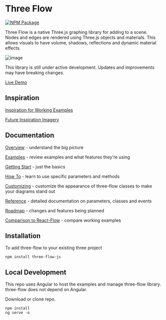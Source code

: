 # Three Flow

[![NPM Package][npm]][npm-url]

Three Flow is a native Three.js graphing library for adding to a scene.  Nodes and edges are rendered using Three.js objects and materials. This allows visuals to have volume, shadows, reflections and dynamic material effects.

![image](https://github.com/IRobot1/three-flow-ts/assets/25032599/de175940-ef53-4895-98bf-a53fb8eed286)

This library is still under active development.  Updates and improvements may have breaking changes.

[Live Demo](https://threeflow.z9.web.core.windows.net/)

## Inspiration
[Inspiration for Working Examples](https://github.com/IRobot1/three-flow-ts/wiki/Working-Inspiration)

[Future Inspiration Imagery](https://github.com/IRobot1/three-flow-ts/wiki/Inspiration-Imagery)

## Documentation

[Overview](https://github.com/IRobot1/three-flow-ts/wiki/Overview) - understand the big picture

[Examples](https://github.com/IRobot1/three-flow-ts/wiki/Examples) - review examples and what features they're using

[Getting Start](https://github.com/IRobot1/three-flow-ts/wiki/Getting-Started) - just the basics

[How To](https://github.com/IRobot1/three-flow-ts/wiki/How-To) - learn to use specific parameters and methods 

[Customizing](https://github.com/IRobot1/three-flow-ts/wiki/Customizing) - customize the appearance of three-flow classes to make your diagrams stand out

[Reference](https://github.com/IRobot1/three-flow-ts/wiki/Reference) - detailed documentation on parameters, classes and events

[Roadmap](https://github.com/IRobot1/three-flow-ts/wiki/Roadmap) - changes and features being planned

[Comparison to React-Flow](https://github.com/IRobot1/three-flow-ts/wiki/Comparison-To-React-Flow) - compare working examples

## Installation

To add three-flow to your existing three project

```
npm install three-flow-js
```

## Local Development
This repo uses Angular to host the examples and manage three-flow library. three-flow does not depend on Angular.

Download or clone repo.  

```
npm install
ng serve -o
```

[npm]: https://img.shields.io/npm/v/three-flow-js
[npm-url]: https://www.npmjs.com/package/three-flow-js
